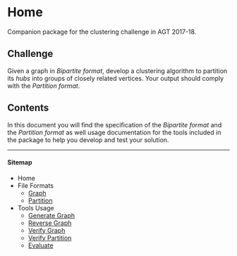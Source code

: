 # Home

Companion package for the clustering challenge in AGT 2017-18.

## Challenge

Given a graph in *Bipartite format*, develop a clustering algorithm to partition
its *hubs* into groups of closely related vertices. Your output should comply
with the *Partition format*.

## Contents

In this document you will find the specification of the *Bipartite format* and
the *Partition format* as well usage documentation for the tools included in the
package to help you develop and test your solution.

---

#### Sitemap

- Home
- File Formats
	- [Graph](graph.html)
	- [Partition](partition.html)
- Tools Usage
	- [Generate Graph](generate-graph.html)
	- [Reverse Graph](reverse-graph.html)
	- [Verify Graph](verify-graph.html)
	- [Verify Partition](verify-partition.html)
	- [Evaluate](evaluate.html)

